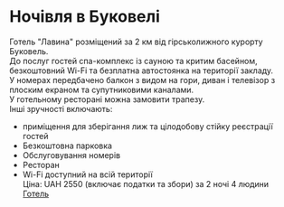# Ночівля в Буковелі
Готель "Лавина" розміщений за 2 км від гірськолижного курорту Буковель.<br />
До послуг гостей спа-комплекс із сауною та критим басейном, безкоштовний Wi-Fi та безплатна автостоянка на території закладу.<br />
У номерах передбачено балкон з видом на гори, диван і телевізор з плоским екраном та супутниковими каналами.<br />
У готельному ресторані можна замовити трапезу.<br />
Інші зручності включають:
* приміщення для зберігання лиж та цілодобову стійку реєстрації гостей<br />
* Безкоштовна парковка<br />
* Обслуговування номерів<br />
* Ресторан<br />
* Wi-Fi доступний на всій території<br />
Ціна: UAH 2550 (включає податки та збори) за 2 ночі  4 людини<br />
[Готель](https://www.booking.com/hotel/ua/lavina-bukoviel.uk.html)<br />
